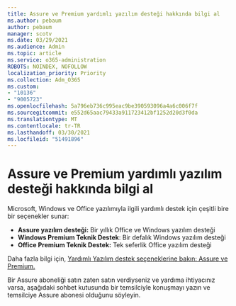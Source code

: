 ```yaml
---
title: Assure ve Premium yardımlı yazılım desteği hakkında bilgi al
ms.author: pebaum
author: pebaum
manager: scotv
ms.date: 03/29/2021
ms.audience: Admin
ms.topic: article
ms.service: o365-administration
ROBOTS: NOINDEX, NOFOLLOW
localization_priority: Priority
ms.collection: Adm_O365
ms.custom:
- "10136"
- "9005723"
ms.openlocfilehash: 5a796eb736c995eac9be390593096a4a6c006f7f
ms.sourcegitcommit: e552d65aac79433a911723412bf1252d20d3f0da
ms.translationtype: MT
ms.contentlocale: tr-TR
ms.lasthandoff: 03/30/2021
ms.locfileid: "51491896"
---
```

# <a name="get-info-about-assure-and-premium-assisted-software-support"></a>Assure ve Premium yardımlı yazılım desteği hakkında bilgi al

Microsoft, Windows ve Office yazılımıyla ilgili yardımlı destek için çeşitli bire bir seçenekler sunar:

- **Assure yazılım desteği:** Bir yıllık Office ve Windows yazılım desteği
- **Windows Premium Teknik Destek**: Bir defalık Windows yazılım desteği
- **Office Premium Teknik Destek:** Tek seferlik Office yazılım desteği

Daha fazla bilgi için, [Yardımlı Yazılım destek seçeneklerine bakın: Assure ve Premium.](https://support.microsoft.com/help/4467230/assisted-software-support-options-assure-premium)

Bir Assure aboneliği satın zaten satın verdiyseniz  ve yardıma ihtiyacınız varsa, aşağıdaki sohbet kutusunda bir temsilciyle konuşmayı yazın ve temsilciye Assure abonesi olduğunu söyleyin.

